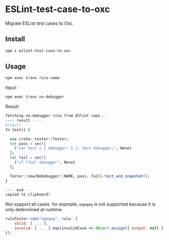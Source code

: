 # ESLint-test-case-to-oxc

Migrate ESList test cases to Oxc.

## Install

```sh
npm i eslint-test-case-to-oxc
```

## Usage

```sh
npm exec trans rule-name
```

Input:

```sh
npm exec trans no-debugger
```

Result:

```sh
fetching no-debugger rule from ESlint repo...
---- result ----
#[test]
fn test() {

  use crate::tester::Tester;
  let pass = vec![
    ("var test = { debugger: 1 }; test.debugger;", None)
  ];
  let fail = vec![
    ("if (foo) debugger", None)
  ];

  Tester::new(NoDebugger::NAME, pass, fail).test_and_snapshot();
}

---- end ----
copied to clipboard!
```

Not support all cases. for example, `eqeqeq` is not supported because it is only determined at runtime:

```js
ruleTester.run("eqeqeq", rule, {
    valid: [ ... ],
    invalid: [ ... ].map(invalidCase => Object.assign({ output: null }, invalidCase))
});
```
